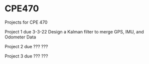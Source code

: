 # CPE470
Projects for CPE 470

Project 1 due 3-3-22
Design a Kalman filter to merge GPS, IMU, and Odometer Data

Project 2 due ???
???

Project 3 due ???
???
